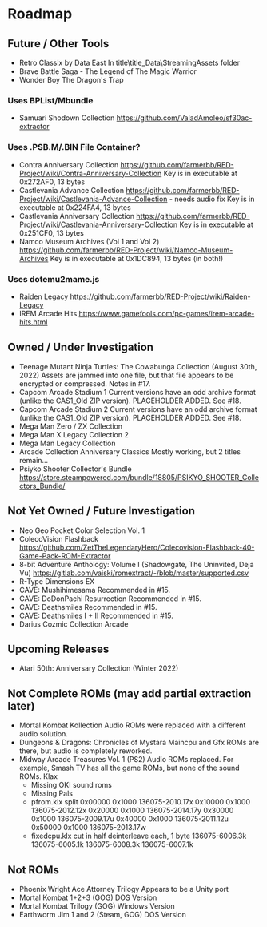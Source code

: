 # Roadmap

## Future / Other Tools
- Retro Classix by Data East
  In title\title_Data\StreamingAssets folder
- Brave Battle Saga - The Legend of The Magic Warrior
- Wonder Boy The Dragon's Trap

### Uses BPList/Mbundle
- Samuari Shodown Collection
  https://github.com/ValadAmoleo/sf30ac-extractor

### Uses .PSB.M/.BIN File Container?
- Contra Anniversary Collection
  https://github.com/farmerbb/RED-Project/wiki/Contra-Anniversary-Collection
  Key is in executable at 0x272AF0, 13 bytes
- Castlevania Advance Collection
  https://github.com/farmerbb/RED-Project/wiki/Castlevania-Advance-Collection - needs audio fix
  Key is in executable at 0x224FA4, 13 bytes
- Castlevania Anniversary Collection
  https://github.com/farmerbb/RED-Project/wiki/Castlevania-Anniversary-Collection
  Key is in executable at 0x251CF0, 13 bytes
- Namco Museum Archives (Vol 1 and Vol 2)
  https://github.com/farmerbb/RED-Project/wiki/Namco-Museum-Archives
  Key is in executable at 0x1DC894, 13 bytes   (in both!)

### Uses dotemu2mame.js
- Raiden Legacy
  https://github.com/farmerbb/RED-Project/wiki/Raiden-Legacy
- IREM Arcade Hits
  https://www.gamefools.com/pc-games/irem-arcade-hits.html


## Owned / Under Investigation
- Teenage Mutant Ninja Turtles: The Cowabunga Collection (August 30th, 2022)
  Assets are jammed into one file, but that file appears to be encrypted or compressed. Notes in #17.
- Capcom Arcade Stadium 1
  Current versions have an odd archive format (unlike the CAS1_Old ZIP version).
  PLACEHOLDER ADDED. See #18.
- Capcom Arcade Stadium 2
  Current versions have an odd archive format (unlike the CAS1_Old ZIP version).
  PLACEHOLDER ADDED. See #18.
- Mega Man Zero / ZX Collection
- Mega Man X Legacy Collection 2
- Mega Man Legacy Collection 
- Arcade Collection Anniversary Classics
  Mostly working, but 2 titles remain...
- Psiyko Shooter Collector's Bundle https://store.steampowered.com/bundle/18805/PSIKYO_SHOOTER_Collectors_Bundle/


## Not Yet Owned / Future Investigation
- Neo Geo Pocket Color Selection Vol. 1
- ColecoVision Flashback
  https://github.com/ZetTheLegendaryHero/Colecovision-Flashback-40-Game-Pack-ROM-Extractor
- 8-bit Adventure Anthology: Volume I	(Shadowgate, The Uninvited, Deja Vu)
  https://gitlab.com/vaiski/romextract/-/blob/master/supported.csv
- R-Type Dimensions EX
- CAVE: Mushihimesama
  Recommended in #15.
- CAVE: DoDonPachi Resurrection
  Recommended in #15.
- CAVE: Deathsmiles
  Recommended in #15.
- CAVE: Deathsmiles I + II
  Recommended in #15.
- Darius Cozmic Collection Arcade

## Upcoming Releases
- Atari 50th: Anniversary Collection (Winter 2022)

## Not Complete ROMs (may add partial extraction later)
- Mortal Kombat Kollection
  Audio ROMs were replaced with a different audio solution.
- Dungeons & Dragons: Chronicles of Mystara
  Maincpu and Gfx ROMs are there, but audio is completely reworked.
- Midway Arcade Treasures Vol. 1 (PS2)
  Audio ROMs replaced. For example, Smash TV has all the game ROMs, but none of the sound ROMs.
  Klax
    - Missing OKI sound roms
    - Missing Pals
    - pfrom.klx
      split
      0x00000 0x1000 136075-2010.17x
      0x10000 0x1000 136075-2012.12x
      0x20000 0x1000 136075-2014.17y
      0x30000 0x1000 136075-2009.17u
      0x40000 0x1000 136075-2011.12u
      0x50000 0x1000 136075-2013.17w
    - fixedcpu.klx
      cut in half
      deinterleave each, 1 byte
      136075-6006.3k
      136075-6005.1k
      136075-6008.3k
      136075-6007.1k

## Not ROMs
- Phoenix Wright Ace Attorney Trilogy
  Appears to be a Unity port
- Mortal Kombat 1+2+3 (GOG)
  DOS Version
- Mortal Kombat Trilogy (GOG)
  Windows Version
- Earthworm Jim 1 and 2 (Steam, GOG)
  DOS Version

